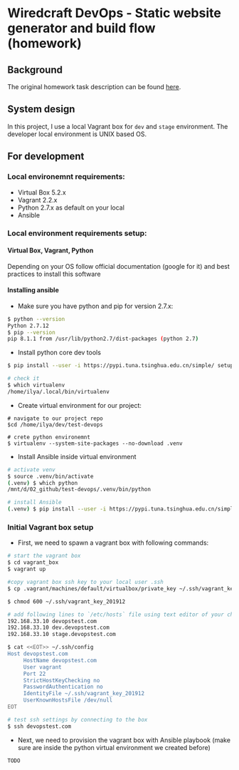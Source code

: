 # Wiredcraft DevOps - Static website generator and build flow (homework)

## Background

The original homework task description can be found [here](https://github.com/Wiredcraft/test-devops/blob/04e752448bf9d03bf515620e65b4b95cf07b137c/README.md).


## System design

In this project, I use a local Vagrant box for `dev` and `stage` environment. The developer local environment is UNIX based OS.

## For development

### Local environemnt requirements:

- Virtual Box 5.2.x
- Vagrant 2.2.x
- Python 2.7.x as default on your local
- Ansible 

### Local environment requirements setup:

#### Virtual Box, Vagrant, Python 

Depending on your OS follow official documentation (google for it) and best practices to install this software

#### Installing ansible

- Make sure you have python and pip for version 2.7.x:
```sh
$ python --version
Python 2.7.12
$ pip --version
pip 8.1.1 from /usr/lib/python2.7/dist-packages (python 2.7)
```
- Install python core dev tools
```sh
$ pip install --user -i https://pypi.tuna.tsinghua.edu.cn/simple/ setuptools pip virtualenv

# check it
$ which virtualenv
/home/ilya/.local/bin/virtualenv
```
- Create virtual environment for our project:
```
# navigate to our project repo
$cd /home/ilya/dev/test-devops

# crete python environemnt
$ virtualenv --system-site-packages --no-download .venv
```
- Install Ansible inside virtual environment
```sh
# activate venv
$ source .venv/bin/activate
(.venv) $ which python
/mnt/d/02_github/test-devops/.venv/bin/python

# install Ansible
(.venv) $ pip install --user -i https://pypi.tuna.tsinghua.edu.cn/simple/ ansible==2.9.0
```

### Initial Vagrant box setup 

- First, we need to spawn a vagrant box with following commands:

```sh
# start the vagrant box
$ cd vagrant_box
$ vagrant up

#copy vagrant box ssh key to your local user .ssh
$ cp .vagrant/machines/default/virtualbox/private_key ~/.ssh/vagrant_key_201912

$ chmod 600 ~/.ssh/vagrant_key_201912

# add following lines to `/etc/hosts` file using text editor of your choice
192.168.33.10 devopstest.com
192.168.33.10 dev.devopstest.com
192.168.33.10 stage.devopstest.com

$ cat <<EOT>> ~/.ssh/config
Host devopstest.com
     HostName devopstest.com
     User vagrant
     Port 22
     StrictHostKeyChecking no
     PasswordAuthentication no
     IdentityFile ~/.ssh/vagrant_key_201912
     UserKnownHostsFile /dev/null
EOT

# test ssh settings by connecting to the box
$ ssh devopstest.com
```

- Next, we need to provision the vagrant box with Ansible playbook (make sure are inside the python virtual environment we created before)
```sh
TODO
```

